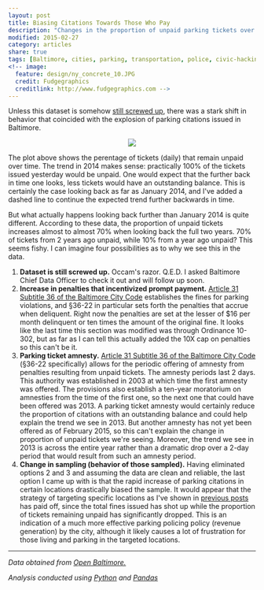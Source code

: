 ```yaml
---
layout: post
title: Biasing Citations Towards Those Who Pay
description: "Changes in the proportion of unpaid parking tickets over time."
modified: 2015-02-27
category: articles
share: true
tags: [Baltimore, cities, parking, transportation, police, civic-hacking]
<!-- image:
  feature: design/ny_concrete_10.JPG
  credit: Fudgegraphics
  creditlink: http://www.fudgegraphics.com -->
---
```


Unless this dataset is somehow <a href='{{ site.url }}/articles/Quick-Response-From-Baltimore-Chief-Data-Officer/'>still screwed up</a>, there was a stark shift in behavior that coincided with the explosion of parking citations issued in Baltimore.  

<center>
<figure>
  <a href='{{ site.url }}/images/2015-02/Daily_Citations_Unpaid.png'><img src='{{ site.url }}/images/2015-02/Daily_Citations_Unpaid.png'></a>
</figure>
</center>

The plot above shows the perentage of tickets (daily) that remain unpaid over time.  The trend in 2014 makes sense: practically 100% of the tickets issued yesterday would be unpaid.  One would expect that the further back in time one looks, less tickets would have an outstanding balance.  This is certainly the case looking back as far as January 2014, and I've added a dashed line to continue the expected trend further backwards in time.

But what actually happens looking back further than January 2014 is quite different.  According to these data, the proportion of unpaid tickets increases almost to almost 70% when looking back the full two years.  70% of tickets from 2 years ago unpaid, while 10% from a year ago unpaid?  This seems fishy.  I can imagine four possibilities as to why we see this in the data.

1. **Dataset is still screwed up.** Occam's razor.  Q.E.D.  I asked Baltimore Chief Data Officer to check it out and will follow up soon.
2. **Increase in penalties that incentivized prompt payment.**  <a href='http://archive.baltimorecity.gov/portals/0/charter%20and%20Codes/code/Art%2031%20-%20Transit&Traff.pdf'> Article 31 Subtitle 36 of the Baltimore City Code</a> establishes the fines for parking violations, and §36-22   in particular sets forth the penalties that accrue when deliquent.  Right now the penalties are set at the lesser of $16 per month delinquent or ten times the amount of the original fine.  It looks like the last time this section was modified was through Ordinance 10-302, but as far as I can tell this actually added the 10X cap on penalties so this can't be it. 
3. **Parking ticket amnesty.** <a href='http://archive.baltimorecity.gov/portals/0/charter%20and%20Codes/code/Art%2031%20-%20Transit&Traff.pdf'> Article 31 Subtitle 36 of the Baltimore City Code</a> (§36-22 specifically) allows for the periodic offering of amnesty from penalties resulting from unpaid tickets.  The amnesty periods last 2 days.  This authority was established in 2003 at which time the first amnesty was offered.  The provisions also establish a ten-year moratorium on amnesties from the time of the first one, so the next one that could have been offered was 2013.  A parking ticket amnesty would certainly reduce the proportion of citations with an outstanding balance and could help explain the trend we see in 2013.  But another amnesty has not yet been offered as of February 2015, so this can't explain the change in proportion of unpaid tickets we're seeing.  Moreover, the trend we see in 2013 is across the entire year rather than a dramatic drop over a 2-day period that would result from such an amnesty period.
4. **Change in sampling (behavior of those sampled).**  Having eliminated options 2 and 3 and assuming the data are clean and reliable, the last option I came up with is that the rapid increase of parking citations in certain locations drastically biased the sample.  It would appear that the strategy of targeting specific locations as I've shown in <a href=''>previous posts</a> has paid off, since the total fines issued has shot up while the proportion of tickets remaining unpaid has significantly dropped.  This is an indication of a much more effective parking policing policy (revenue generation) by the city, although it likely causes a lot of frustration for those living and parking in the targeted locations.

---
*Data obtained from <a href='http://data.baltimorecity.gov/'>Open Baltimore.</a>*

*Analysis conducted using <a href='http://www.python.org'>Python</a> and <a href='http://pandas.pydata.org'>Pandas</a>*

